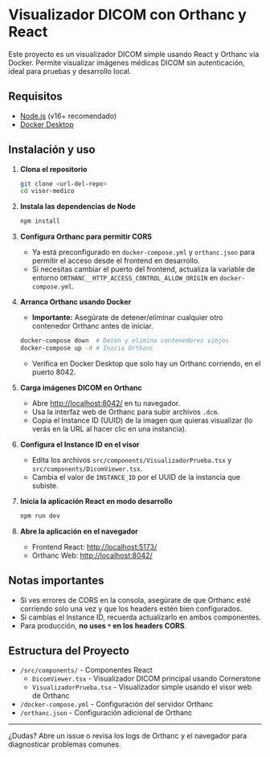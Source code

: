 # Visualizador DICOM con Orthanc y React

Este proyecto es un visualizador DICOM simple usando React y Orthanc vía Docker. Permite visualizar imágenes médicas DICOM sin autenticación, ideal para pruebas y desarrollo local.

## Requisitos

- [Node.js](https://nodejs.org/) (v16+ recomendado)
- [Docker Desktop](https://www.docker.com/products/docker-desktop)

## Instalación y uso

1. **Clona el repositorio**
   ```bash
   git clone <url-del-repo>
   cd visor-medico
   ```

2. **Instala las dependencias de Node**
   ```bash
   npm install
   ```

3. **Configura Orthanc para permitir CORS**
   - Ya está preconfigurado en `docker-compose.yml` y `orthanc.json` para permitir el acceso desde el frontend en desarrollo.
   - Si necesitas cambiar el puerto del frontend, actualiza la variable de entorno `ORTHANC__HTTP_ACCESS_CONTROL_ALLOW_ORIGIN` en `docker-compose.yml`.

4. **Arranca Orthanc usando Docker**
   - **Importante:** Asegúrate de detener/eliminar cualquier otro contenedor Orthanc antes de iniciar.
   ```bash
   docker-compose down  # Detén y elimina contenedores viejos
   docker-compose up -d # Inicia Orthanc
   ```
   - Verifica en Docker Desktop que solo hay un Orthanc corriendo, en el puerto 8042.

5. **Carga imágenes DICOM en Orthanc**
   - Abre [http://localhost:8042/](http://localhost:8042/) en tu navegador.
   - Usa la interfaz web de Orthanc para subir archivos `.dcm`.
   - Copia el Instance ID (UUID) de la imagen que quieras visualizar (lo verás en la URL al hacer clic en una instancia).

6. **Configura el Instance ID en el visor**
   - Edita los archivos `src/components/VisualizadorPrueba.tsx` y `src/components/DicomViewer.tsx`.
   - Cambia el valor de `INSTANCE_ID` por el UUID de la instancia que subiste.

7. **Inicia la aplicación React en modo desarrollo**
   ```bash
   npm run dev
   ```

8. **Abre la aplicación en el navegador**
   - Frontend React: [http://localhost:5173/](http://localhost:5173/)
   - Orthanc Web: [http://localhost:8042/](http://localhost:8042/)

## Notas importantes

- Si ves errores de CORS en la consola, asegúrate de que Orthanc esté corriendo solo una vez y que los headers estén bien configurados.
- Si cambias el Instance ID, recuerda actualizarlo en ambos componentes.
- Para producción, **no uses `*` en los headers CORS**.

## Estructura del Proyecto

- `/src/components/` - Componentes React
  - `DicomViewer.tsx` - Visualizador DICOM principal usando Cornerstone
  - `VisualizadorPrueba.tsx` - Visualizador simple usando el visor web de Orthanc
- `/docker-compose.yml` - Configuración del servidor Orthanc
- `/orthanc.json` - Configuración adicional de Orthanc

---

¿Dudas? Abre un issue o revisa los logs de Orthanc y el navegador para diagnosticar problemas comunes.
